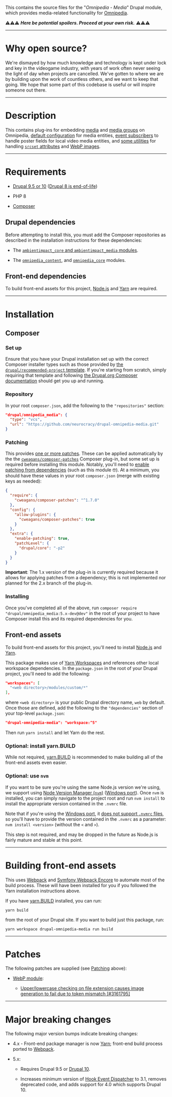 This contains the source files for the "*Omnipedia - Media*" Drupal module,
which provides media-related functionality for
[Omnipedia](https://omnipedia.app/).

⚠️⚠️⚠️ ***Here be potential spoilers. Proceed at your own risk.*** ⚠️⚠️⚠️

----

# Why open source?

We're dismayed by how much knowledge and technology is kept under lock and key
in the videogame industry, with years of work often never seeing the light of
day when projects are cancelled. We've gotten to where we are by building upon
the work of countless others, and we want to keep that going. We hope that some
part of this codebase is useful or will inspire someone out there.

----

# Description

This contains plug-ins for embedding
[media](/src/Plugin/Omnipedia/Element/Media.php) and [media
groups](/src/Plugin/Omnipedia/Element/MediaGroup.php) on Omnipedia, [default
configuration](/config) for media entities, [event
subscribers](/src/EventSubscriber) to handle poster fields for local video media
entities, and [some utilities](/src/Utility) for handling [`srcset`
attributes](https://developer.mozilla.org/en-US/docs/Web/HTML/Element/img#attr-srcset)
and [WebP
images](https://developer.mozilla.org/en-US/docs/Web/Media/Formats/Image_types#webp_image).

----

# Requirements

* [Drupal 9.5 or 10](https://www.drupal.org/download) ([Drupal 8 is end-of-life](https://www.drupal.org/psa-2021-11-30))

* PHP 8

* [Composer](https://getcomposer.org/)

## Drupal dependencies

Before attempting to install this, you must add the Composer repositories as
described in the installation instructions for these dependencies:

* The [`ambientimpact_core` and `ambientimpact_media` modules](https://github.com/Ambient-Impact/drupal-modules).

* The [`omnipedia_content`](https://github.com/neurocracy/drupal-omnipedia-content), and [`omnipedia_core`](https://github.com/neurocracy/drupal-omnipedia-core) modules.

## Front-end dependencies

To build front-end assets for this project, [Node.js](https://nodejs.org/) and
[Yarn](https://yarnpkg.com/) are required.

----

# Installation

## Composer

### Set up

Ensure that you have your Drupal installation set up with the correct Composer
installer types such as those provided by [the `drupal/recommended-project`
template](https://www.drupal.org/docs/develop/using-composer/starting-a-site-using-drupal-composer-project-templates#s-drupalrecommended-project).
If you're starting from scratch, simply requiring that template and following
[the Drupal.org Composer
documentation](https://www.drupal.org/docs/develop/using-composer/starting-a-site-using-drupal-composer-project-templates)
should get you up and running.

### Repository

In your root `composer.json`, add the following to the `"repositories"` section:

```json
"drupal/omnipedia_media": {
  "type": "vcs",
  "url": "https://github.com/neurocracy/drupal-omnipedia-media.git"
}
```

### Patching

This provides [one or more patches](#patches). These can be applied automatically by the the
[`cweagans/composer-patches`](https://github.com/cweagans/composer-patches/tree/1.x)
Composer plug-in, but some set up is required before installing this module.
Notably, you'll need to [enable patching from
dependencies](https://github.com/cweagans/composer-patches/tree/1.x#allowing-patches-to-be-applied-from-dependencies) (such as this module 🤓). At
a minimum, you should have these values in your root `composer.json` (merge with
existing keys as needed):


```json
{
  "require": {
    "cweagans/composer-patches": "^1.7.0"
  },
  "config": {
    "allow-plugins": {
      "cweagans/composer-patches": true
    }
  },
  "extra": {
    "enable-patching": true,
    "patchLevel": {
      "drupal/core": "-p2"
    }
  }
}

```

**Important**: The 1.x version of the plug-in is currently required because it
allows for applying patches from a dependency; this is not implemented nor
planned for the 2.x branch of the plug-in.

### Installing

Once you've completed all of the above, run `composer require
"drupal/omnipedia_media:5.x-dev@dev"` in the root of your project to have
Composer install this and its required dependencies for you.

## Front-end assets

To build front-end assets for this project, you'll need to install
[Node.js](https://nodejs.org/) and [Yarn](https://yarnpkg.com/).

This package makes use of [Yarn
Workspaces](https://yarnpkg.com/features/workspaces) and references other local
workspace dependencies. In the `package.json` in the root of your Drupal
project, you'll need to add the following:

```json
"workspaces": [
  "<web directory>/modules/custom/*"
],
```

where `<web directory>` is your public Drupal directory name, `web` by default.
Once those are defined, add the following to the `"dependencies"` section of
your top-level `package.json`:

```json
"drupal-omnipedia-media": "workspace:^5"
```

Then run `yarn install` and let Yarn do the rest.

### Optional: install yarn.BUILD

While not required, [yarn.BUILD](https://yarn.build/) is recommended to make
building all of the front-end assets even easier.

### Optional: use `nvm`

If you want to be sure you're using the same Node.js version we're using, we
support using [Node Version Manager (`nvm`)](https://github.com/nvm-sh/nvm)
([Windows port](https://github.com/coreybutler/nvm-windows)). Once `nvm` is
installed, you can simply navigate to the project root and run `nvm install` to
install the appropriate version contained in the `.nvmrc` file.

Note that if you're using the [Windows
port](https://github.com/coreybutler/nvm-windows), it [does not support `.nvmrc`
files](https://github.com/coreybutler/nvm-windows/wiki/Common-Issues#why-isnt-nvmrc-supported-why-arent-some-nvm-for-macoslinux-features-supported),
so you'll have to provide the version contained in the `.nvmrc` as a parameter:
`nvm install <version>` (without the `<` and `>`).

This step is not required, and may be dropped in the future as Node.js is fairly
mature and stable at this point.

----

# Building front-end assets

This uses [Webpack](https://webpack.js.org/) and [Symfony Webpack
Encore](https://symfony.com/doc/current/frontend.html) to automate most of the
build process. These will have been installed for you if you followed the Yarn
installation instructions above.

If you have [yarn.BUILD](https://yarn.build/) installed, you can run:

```
yarn build
```

from the root of your Drupal site. If you want to build just this package, run:

```
yarn workspace drupal-omnipedia-media run build
```

----

# Patches

The following patches are supplied (see [Patching](#patching) above):

* [WebP module](https://www.drupal.org/project/webp):

  * [Upper/lowercase checking on file extension causes image generation to fail due to token mismatch [#3161795]](https://www.drupal.org/project/webp/issues/3161795#comment-14096421)

----

# Major breaking changes

The following major version bumps indicate breaking changes:

* 4.x - Front-end package manager is now [Yarn](https://yarnpkg.com/); front-end build process ported to [Webpack](https://webpack.js.org/).

* 5.x:

  * Requires Drupal 9.5 or [Drupal 10](https://www.drupal.org/project/drupal/releases/10.0.0).

  * Increases minimum version of [Hook Event Dispatcher](https://www.drupal.org/project/hook_event_dispatcher) to 3.1, removes deprecated code, and adds support for 4.0 which supports Drupal 10.
